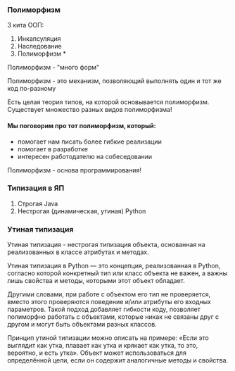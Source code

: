 ### Полиморфизм

3 кита ООП:
1. Инкапсуляция
2. Наследование
3. Полиморфизм *

Полиморфизм - "много форм"

Полиморфизм - это механизм, позволяющий выполнять один и тот же код по-разному

Есть целая теория типов, на которой основывается полиморфизм.
Существует множество разных видов полиморфизма!


#### Мы поговорим про тот полиморфизм, который:
- помогает нам писать более гибкие реализации
- помогает в разработке
- интересен работодателю на собеседовании

Полиморфизм - основа программирования!

### Типизация в ЯП
1. Строгая Java
2. Нестрогая (динамическая, утиная) Python

### Утиная типизация 

Утиная типизация - нестрогая типизация объекта, основанная на реализованных 
в классе атрибутах и методах.

Утиная типизация в Python — это концепция, реализованная в Python, 
согласно которой конкретный тип или класс объекта не важен,
а важны лишь свойства и методы, которыми этот объект обладает.

Другими словами, при работе с объектом его тип не проверяется,
вместо этого проверяются поведение и/или атрибуты его входных параметров.
Такой подход добавляет гибкости коду, позволяет полиморфно работать с объектами,
которые никак не связаны друг с другом и могут быть объектами разных классов.

Принцип утиной типизации можно описать на примере:
«Если это выглядит как утка, плавает как утка и крякает как утка,
то это, вероятно, и есть утка».
Объект может использоваться для определённой цели,
если он содержит аналогичные методы и свойства. 

